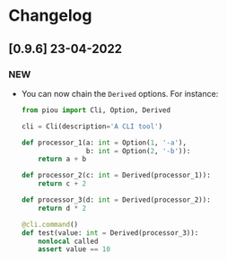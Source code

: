 # Changelog

## [0.9.6] 23-04-2022


### NEW

- You can now chain the `Derived` options. 
  For instance:
    ```python
    from piou import Cli, Option, Derived

    cli = Cli(description='A CLI tool')

    def processor_1(a: int = Option(1, '-a'),
                    b: int = Option(2, '-b')):
        return a + b

    def processor_2(c: int = Derived(processor_1)):
        return c + 2

    def processor_3(d: int = Derived(processor_2)):
        return d * 2

    @cli.command()
    def test(value: int = Derived(processor_3)):
        nonlocal called
        assert value == 10
    ```
